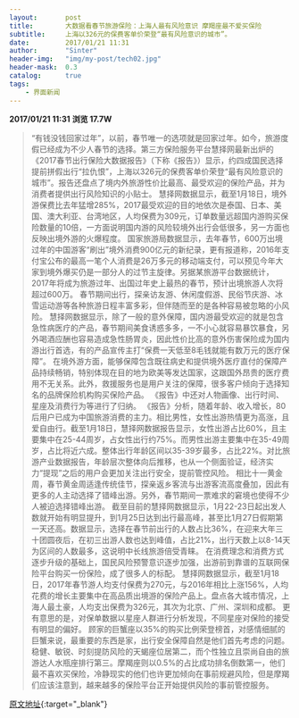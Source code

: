 ```yaml
---
layout:       post
title:        大数据看春节旅游保险：上海人最有风险意识 摩羯座最不爱买保险
subtitle:     上海以326元的保费客单价荣登“最有风险意识的城市”。
date:         2017/01/21 11:31
author:       "Sinter"
header-img:   "img/my-post/tech02.jpg"
header-mask:  0.3
catalog:      true
tags:
    - 界面新闻
---
```


**2017/01/21 11:31**  **浏览 17.7W**

> “有钱没钱回家过年”，以前，春节唯一的选项就是回家过年。如今，旅游度假已经成为不少人春节的选择。第三方保险服务平台慧择网最新出炉的《2017春节出行保险大数据报告》（下称《报告》）显示，约四成国民选择提前拼假出行“拉仇恨”，上海以326元的保费客单价荣登“最有风险意识的城市”。报告还盘点了境内外旅游性价比最高、最受欢迎的保险产品，并为消费者提供出行风险知识的小贴士。
慧择网数据显示，截至1月18日，境外游保费比去年猛增285%，2017最受欢迎的目的地依次是泰国、日本、美国、澳大利亚、台湾地区，人均保费为309元，订单数量远超国内游购买保险数量的10倍，一方面说明国内游的风险较境外出行会低很多，另一方面也反映出境外游的火爆程度。
国家旅游局数据显示，去年春节，600万出境过年的中国游客“刷出”境外消费900亿元的新纪录，更有报道称，2016年支付宝公布的最高一笔个人消费是26万多元的移动端支付，可以预见今年大家到境外爆买仍是一部分人的过节主旋律。另据某旅游平台数据统计，2017年将成为旅游过年、出国过年史上最热的春节，预计出境旅游人次将超过600万。
春节期间出行，探亲访友游、休闲度假游、民俗节庆游、冰雪运动游等各种旅游日程丰富多彩，但伴随而至的是各种容易被忽略的小风险。
慧择网数据显示，除了一般的意外保障，国内游最受欢迎的就是包含急性病医疗的产品，春节期间美食诱惑多多，一不小心就容易暴饮暴食，另外喝酒应酬也容易造成急性肠胃炎，因此性价比高的意外伤害保险成为国内游出行首选，有的产品宣传主打“保费一天低至8毛钱就能有数万元的医疗保障”。
在境外游方面，能够保障包含既往病史和提供境外医疗直付的保障产品持续畅销，特别体现在目的地为欧美等发达国家，这跟国外昂贵的医疗费用不无关系。此外，救援服务也是用户关注的保障，很多客户倾向于选择知名的品牌保险机构购买保险产品。
《报告》中还对人物画像、出行时间、星座及消费行为等进行了归纳。
《报告》分析，随着年龄、收入增长，80后用户已成为中国旅游消费的主力。相比男性，女性出游热情更为高涨，且爱自由行。截至1月18日，慧择网数据报告显示，女性出游占比60%，且主要集中在25-44周岁，占女性出行约75%。而男性出游主要集中在35-49周岁，占比将近六成。整体出行年龄区间以35-39岁最多，占比22%。对比旅游产业数据报告，年龄层次整体向后推移，也从一个侧面验证，经济实力“提现”之后的用户会更加关注出行安全，提前管控风险。
相比十一黄金周，春节黄金周适逢传统佳节，探亲返乡客流与出游客流高度叠加，因此有更多的人主动选择了错峰出游。另外，春节期间一票难求的窘境也使得不少人被迫选择错峰出游。
截至目前的慧择网数据显示，1月22-23日起出发人数就开始有明显提升，到1月25日达到出行最高峰，甚至比1月27日假期第一天还高。数据显示，选择在春节前出行的人数占比36%，在迎来大年三十团圆夜后，在初三出游人数也达到峰值，占比21%，出行天数上以8-14天为区间的人数最多，这说明中长线旅游倍受青睐。
在消费理念和消费方式逐步升级的基础上，国民风险预警意识逐步加强，出游前到靠谱的互联网保险平台购买一份保险，成了很多人的标配。
慧择网数据显示，截至1月18日，2017年春节游人均支付保费为270元，与2016年相比上涨156%，人均花费的增长主要集中在高品质出境游的保险产品上。盘点各大城市情况，上海人最土豪，人均支出保费为326元，其次为北京、广州、深圳和成都。
更有意思的是，对保单数据以星座人群进行分析发现，不同星座对保险的接受有明显的偏好。
顾家的巨蟹座以35%的购买比例荣登榜首，对感情细腻的巨蟹来说，最重要的东西是家，出行安全保障自然是他们首先考虑的问题。稳健、敏锐、时刻提防风险的天蝎座位居第二，而个性独立且崇尚自由的旅游达人水瓶座排行第三。摩羯座则以0.5%的占比成功排名倒数第一，他们最不喜欢买保险，冷静现实的他们也许更加倾向在事前规避风险，但是摩羯们应该注意到，越来越多的保险平台正开始提供风险的事前管控服务。


[原文地址](http://www.jiemian.com/article/1083048.html){:target="_blank"}


